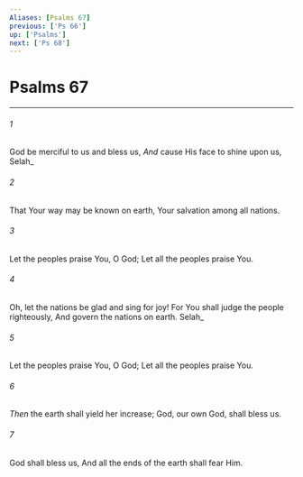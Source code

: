 ```yaml
---
Aliases: [Psalms 67]
previous: ['Ps 66']
up: ['Psalms']
next: ['Ps 68']
---
```

# Psalms 67

***


###### 1 
God be merciful to us and bless us, _And_ cause His face to shine upon us, Selah_ 

###### 2 
That Your way may be known on earth, Your salvation among all nations. 

###### 3 
Let the peoples praise You, O God; Let all the peoples praise You. 

###### 4 
Oh, let the nations be glad and sing for joy! For You shall judge the people righteously, And govern the nations on earth. Selah_ 

###### 5 
Let the peoples praise You, O God; Let all the peoples praise You. 

###### 6 
_Then_ the earth shall yield her increase; God, our own God, shall bless us. 

###### 7 
God shall bless us, And all the ends of the earth shall fear Him.
